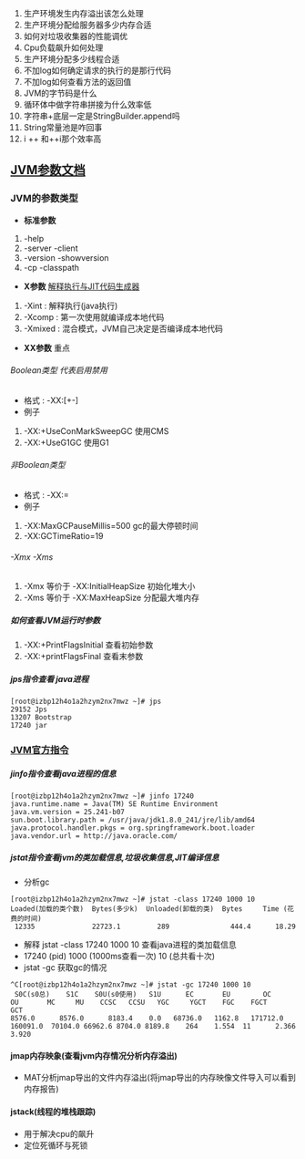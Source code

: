 1. 生产环境发生内存溢出该怎么处理
2. 生产环境分配给服务器多少内存合适
3. 如何对垃圾收集器的性能调优
4. Cpu负载飙升如何处理
5. 生产环境分配多少线程合适
6. 不加log如何确定请求的执行的是那行代码
7. 不加log如何查看方法的返回值
8. JVM的字节码是什么
9. 循环体中做字符串拼接为什么效率低
10. 字符串+底层一定是StringBuilder.append吗
11. String常量池是咋回事
12. i ++ 和++i那个效率高
## [JVM参数文档](https://docs.oracle.com/javase/8/docs/technotes/tools/unix//index.html)
### JVM的参数类型
* **标准参数**
1. -help
2. -server -client
3. -version -showversion
4. -cp -classpath
* **X参数** [解释执行与JIT代码生成器](https://www.cnblogs.com/dzhou/p/9549839.html)
1. -Xint : 解释执行(java执行)
2. -Xcomp : 第一次使用就编译成本地代码
3. -Xmixed : 混合模式，JVM自己决定是否编译成本地代码
* **XX参数** 重点
###### Boolean类型 代表启用禁用
* 格式 : -XX:[+-]<name>
* 例子
1. -XX:+UseConMarkSweepGC  使用CMS
2.  -XX:+UseG1GC 使用G1
###### 非Boolean类型
* 格式 : -XX:<name>=<value>
* 例子
1. -XX:MaxGCPauseMillis=500 gc的最大停顿时间
2. -XX:GCTimeRatio=19
###### -Xmx -Xms
1. -Xmx 等价于 -XX:InitialHeapSize 初始化堆大小
2. -Xms 等价于 -XX:MaxHeapSize 分配最大堆内存

##### 如何查看JVM运行时参数
1. -XX:+PrintFlagsInitial  查看初始参数
2. -XX:+printFlagsFinal 查看末参数
##### jps指令查看 java进程

```
[root@izbp12h4o1a2hzym2nx7mwz ~]# jps
29152 Jps
13207 Bootstrap
17240 jar

```
### [JVM官方指令](https://docs.oracle.com/javase/8/docs/technotes/tools/unix//index.html)
##### jinfo指令查看java进程的信息

```
[root@izbp12h4o1a2hzym2nx7mwz ~]# jinfo 17240
java.runtime.name = Java(TM) SE Runtime Environment
java.vm.version = 25.241-b07
sun.boot.library.path = /usr/java/jdk1.8.0_241/jre/lib/amd64
java.protocol.handler.pkgs = org.springframework.boot.loader
java.vendor.url = http://java.oracle.com/

```
##### jstat指令查看jvm的类加载信息,垃圾收集信息,JIT编译信息
* 分析gc

```
[root@izbp12h4o1a2hzym2nx7mwz ~]# jstat -class 17240 1000 10
Loaded(加载的类个数)  Bytes(多少k)  Unloaded(卸载的类)  Bytes     Time (花费的时间)  
 12335              22723.1         289               444.4      18.29

```
* 解释 jstat -class 17240 1000 10 查看java进程的类加载信息
*  17240 (pid) 1000 (1000ms查看一次) 10 (总共看十次)
*  jstat -gc 获取gc的情况

```
^C[root@izbp12h4o1a2hzym2nx7mwz ~]# jstat -gc 17240 1000 10
 S0C(s0总)    S1C    S0U(s0使用)   S1U      EC       EU        OC         OU       MC     MU    CCSC   CCSU   YGC     YGCT    FGC    FGCT     GCT   
8576.0      8576.0      8183.4    0.0   68736.0   1162.8   171712.0   160091.0  70104.0 66962.6 8704.0 8189.8    264    1.554  11      2.366    3.920

```

#### jmap内存映象(查看jvm内存情况分析内存溢出)
* MAT分析jmap导出的文件内存溢出(将jmap导出的内存映像文件导入可以看到内存报告)
#### jstack(线程的堆栈跟踪)
* 用于解决cpu的飙升
* 定位死循环与死锁